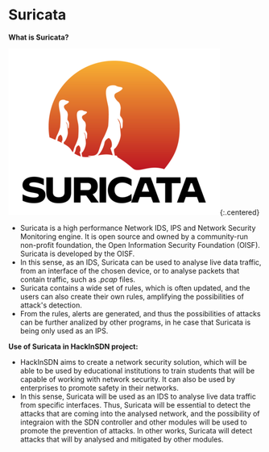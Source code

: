 # Suricata 

**What is Suricata?** 

![Suricata logo](/assets/img/suricata-logo.png){:.centered}

- Suricata is a high performance Network IDS, IPS and Network Security Monitoring engine. It is open source and owned by a community-run non-profit foundation, the Open Information Security Foundation (OISF). Suricata is developed by the OISF.
- In this sense, as an IDS, Suricata can be used to analyse live data traffic, from an interface of the chosen device, or to analyse packets that contain traffic, such as *.pcap* files.
- Suricata contains a wide set of rules, which is often updated, and the users can also create their own rules, amplifying the possibilities of attack's detection.
- From the rules, alerts are generated, and thus the possibilities of attacks can be further analized by other programs, in he case that Suricata is being only used as an IPS.

**Use of Suricata in HackInSDN project:**

- HackInSDN aims to create a network security solution, which will be able to be used by educational institutions to train students that will be capable of working with network security. It can also be used by enterprises to promote safety in their networks.
- In this sense, Suricata will be used as an IDS to analyse live data traffic from specific interfaces. Thus, Suricata will be essential to detect the attacks that are coming into the analysed network, and the possibility of integraion with the SDN controller and other modules will be used to promote the prevention of attacks. In other works, Suricata will detect attacks that will by analysed and mitigated by other modules. 
